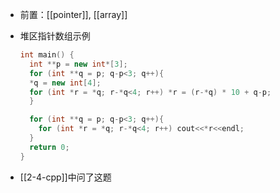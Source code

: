 - 前置：[[pointer]], [[array]]
- 堆区指针数组示例
  ```cpp
  int main() {
    int **p = new int*[3];
    for (int **q = p; q-p<3; q++){
    *q = new int[4];
    for (int *r = *q; r-*q<4; r++) *r = (r-*q) * 10 + q-p; 
    }

    for (int **q = p; q-p<3; q++){
      for (int *r = *q; r-*q<4; r++) cout<<*r<<endl;
    }
    return 0;
  }
  ```

- [[2-4-cpp]]中问了这题